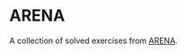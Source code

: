 # ARENA
A collection of solved exercises from [ARENA](https://github.com/callummcdougall/ARENA_3.0).
